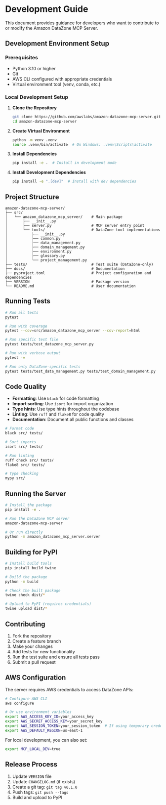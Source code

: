 # Development Guide

This document provides guidance for developers who want to contribute to or modify the Amazon DataZone MCP Server.

## Development Environment Setup

### Prerequisites

- Python 3.10 or higher
- Git
- AWS CLI configured with appropriate credentials
- Virtual environment tool (venv, conda, etc.)

### Local Development Setup

1. **Clone the Repository**
   ```bash
   git clone https://github.com/awslabs/amazon-datazone-mcp-server.git
   cd amazon-datazone-mcp-server
   ```

2. **Create Virtual Environment**
   ```bash
   python -m venv .venv
   source .venv/bin/activate  # On Windows: .venv\Scripts\activate
   ```

3. **Install Dependencies**
   ```bash
   pip install -e .  # Install in development mode
   ```

4. **Install Development Dependencies**
   ```bash
   pip install -e ".[dev]"  # Install with dev dependencies
   ```

## Project Structure

```
amazon-datazone-mcp-server/
├── src/
│   └── amazon_datazone_mcp_server/    # Main package
│       ├── __init__.py
│       ├── server.py                  # MCP server entry point
│       └── tools/                     # DataZone tool implementations
│           ├── __init__.py
│           ├── common.py
│           ├── data_management.py
│           ├── domain_management.py
│           ├── environment.py
│           ├── glossary.py
│           └── project_management.py
├── tests/                             # Test suite (DataZone-only)
├── docs/                              # Documentation
├── pyproject.toml                     # Project configuration and dependencies
├── VERSION                            # Package version
└── README.md                          # User documentation
```

## Running Tests

```bash
# Run all tests
pytest

# Run with coverage
pytest --cov=src/amazon_datazone_mcp_server --cov-report=html

# Run specific test file
pytest tests/test_datazone_mcp_server.py

# Run with verbose output
pytest -v

# Run only DataZone-specific tests
pytest tests/test_data_management.py tests/test_domain_management.py
```

## Code Quality

- **Formatting**: Use `black` for code formatting
- **Import sorting**: Use `isort` for import organization  
- **Type hints**: Use type hints throughout the codebase
- **Linting**: Use `ruff` and `flake8` for code quality
- **Documentation**: Document all public functions and classes

```bash
# Format code
black src/ tests/

# Sort imports
isort src/ tests/

# Run linting
ruff check src/ tests/
flake8 src/ tests/

# Type checking
mypy src/
```

## Running the Server

```bash
# Install the package
pip install -e .

# Run the DataZone MCP server
amazon-datazone-mcp-server

# Or run directly
python -m amazon_datazone_mcp_server.server
```

## Building for PyPI

```bash
# Install build tools
pip install build twine

# Build the package
python -m build

# Check the built package
twine check dist/*

# Upload to PyPI (requires credentials)
twine upload dist/*
```

## Contributing

1. Fork the repository
2. Create a feature branch
3. Make your changes
4. Add tests for new functionality
5. Run the test suite and ensure all tests pass
6. Submit a pull request

## AWS Configuration

The server requires AWS credentials to access DataZone APIs:

```bash
# Configure AWS CLI
aws configure

# Or use environment variables
export AWS_ACCESS_KEY_ID=your_access_key
export AWS_SECRET_ACCESS_KEY=your_secret_key
export AWS_SESSION_TOKEN=your_session_token  # If using temporary credentials
export AWS_DEFAULT_REGION=us-east-1
```

For local development, you can also set:
```bash
export MCP_LOCAL_DEV=true
```

## Release Process

1. Update `VERSION` file
2. Update `CHANGELOG.md` (if exists)
3. Create a git tag: `git tag v0.1.0`
4. Push tags: `git push --tags`
5. Build and upload to PyPI
